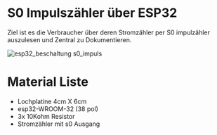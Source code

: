 # S0 Impulszähler über ESP32

Ziel ist es die Verbraucher über deren Stromzähler
per S0 impulzähler auszulesen und Zentral zu Dokumentieren.


![esp32_beschaltung _s0_impuls_](https://github.com/user-attachments/assets/b3823c9f-8337-4ce9-ba40-ccc39c0a2aeb)



# Material Liste
- Lochplatine 4cm X 6cm
- esp32-WROOM-32 (38 pol)
- 3x 10Kohm Resistor
- Stromzähler mit s0 Ausgang
